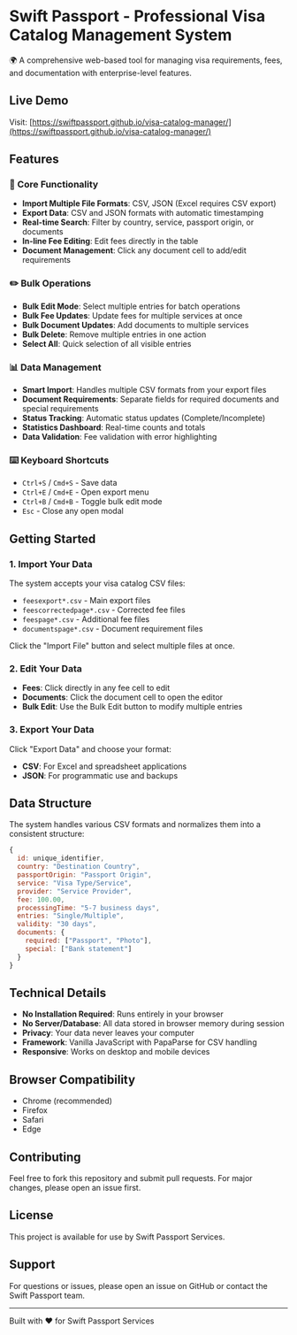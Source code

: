 # Swift Passport - Professional Visa Catalog Management System

🌍 A comprehensive web-based tool for managing visa requirements, fees, and documentation with enterprise-level features.

## Live Demo

Visit: [https://swiftpassport.github.io/visa-catalog-manager/](https://swiftpassport.github.io/visa-catalog-manager/)

## Features

### 🚀 Core Functionality

- **Import Multiple File Formats**: CSV, JSON (Excel requires CSV export)
- **Export Data**: CSV and JSON formats with automatic timestamping
- **Real-time Search**: Filter by country, service, passport origin, or documents
- **In-line Fee Editing**: Edit fees directly in the table
- **Document Management**: Click any document cell to add/edit requirements

### ✏️ Bulk Operations

- **Bulk Edit Mode**: Select multiple entries for batch operations
- **Bulk Fee Updates**: Update fees for multiple services at once
- **Bulk Document Updates**: Add documents to multiple services
- **Bulk Delete**: Remove multiple entries in one action
- **Select All**: Quick selection of all visible entries

### 📊 Data Management

- **Smart Import**: Handles multiple CSV formats from your export files
- **Document Requirements**: Separate fields for required documents and special requirements
- **Status Tracking**: Automatic status updates (Complete/Incomplete)
- **Statistics Dashboard**: Real-time counts and totals
- **Data Validation**: Fee validation with error highlighting

### ⌨️ Keyboard Shortcuts

- `Ctrl+S` / `Cmd+S` - Save data
- `Ctrl+E` / `Cmd+E` - Open export menu
- `Ctrl+B` / `Cmd+B` - Toggle bulk edit mode
- `Esc` - Close any open modal

## Getting Started

### 1. Import Your Data

The system accepts your visa catalog CSV files:
- `feesexport*.csv` - Main export files
- `feescorrectedpage*.csv` - Corrected fee files
- `feespage*.csv` - Additional fee files
- `documentspage*.csv` - Document requirement files

Click the "Import File" button and select multiple files at once.

### 2. Edit Your Data

- **Fees**: Click directly in any fee cell to edit
- **Documents**: Click the document cell to open the editor
- **Bulk Edit**: Use the Bulk Edit button to modify multiple entries

### 3. Export Your Data

Click "Export Data" and choose your format:
- **CSV**: For Excel and spreadsheet applications
- **JSON**: For programmatic use and backups

## Data Structure

The system handles various CSV formats and normalizes them into a consistent structure:

```javascript
{
  id: unique_identifier,
  country: "Destination Country",
  passportOrigin: "Passport Origin",
  service: "Visa Type/Service",
  provider: "Service Provider",
  fee: 100.00,
  processingTime: "5-7 business days",
  entries: "Single/Multiple",
  validity: "30 days",
  documents: {
    required: ["Passport", "Photo"],
    special: ["Bank statement"]
  }
}
```

## Technical Details

- **No Installation Required**: Runs entirely in your browser
- **No Server/Database**: All data stored in browser memory during session
- **Privacy**: Your data never leaves your computer
- **Framework**: Vanilla JavaScript with PapaParse for CSV handling
- **Responsive**: Works on desktop and mobile devices

## Browser Compatibility

- Chrome (recommended)
- Firefox
- Safari
- Edge

## Contributing

Feel free to fork this repository and submit pull requests. For major changes, please open an issue first.

## License

This project is available for use by Swift Passport Services.

## Support

For questions or issues, please open an issue on GitHub or contact the Swift Passport team.

---

Built with ❤️ for Swift Passport Services